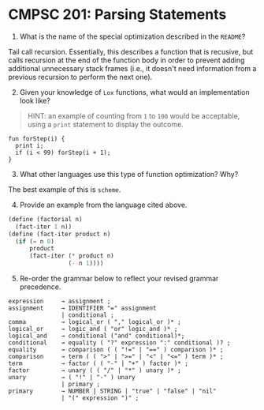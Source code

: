 # CMPSC 201: Parsing Statements

1. What is the name of the special optimization described in the `README`?

Tail call recursion. Essentially, this describes a function that is recusive, but
calls recursion at the end of the function body in order to prevent adding additional
unnecessary stack frames (i.e., it doesn't need information from a previous recursion
to perform the next one).

2. Given your knowledge of `Lox` functions, what would an implementation look like?

> HINT: an example of counting from `1` to `100` would be acceptable, using a `print`
> statement to display the outcome.

```lox
fun forStep(i) {
  print i;
  if (i < 99) forStep(i + 1);
}
```

3. What other languages use this type of function optimization? Why?

The best example of this is `scheme`.

4. Provide an example from the language cited above.

```scheme
(define (factorial n)
  (fact-iter 1 n))
(define (fact-iter product n)
  (if (= n 0)
      product
      (fact-iter (* product n)
                 (- n 1))))
```

5. Re-order the grammar below to reflect your revised grammar precedence.

```
expression     → assignment ;
assignment     → IDENTIFIER "=" assignment
               | conditional ;
comma          → logical_or ( "," logical_or )* ;
logical_or     → logic_and ( "or" logic_and )* ;
logical_and    → conditional ("and" conditional)*;
conditional    → equality ( "?" expression ":" conditional )? ;
equality       → comparison ( ( "!=" | "==" ) comparison )* ;
comparison     → term ( ( ">" | ">=" | "<" | "<=" ) term )* ;
term           → factor ( ( "-" | "+" ) factor )* ;
factor         → unary ( ( "/" | "*" ) unary )* ;
unary          → ( "!" | "-" ) unary
               | primary ;
primary        → NUMBER | STRING | "true" | "false" | "nil"
               | "(" expression ")" ;
```

